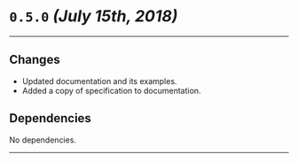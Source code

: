 <!-- License: see LICENSE file at root directory of `master` branch -->

# `0.5.0` _(July 15th, 2018)_

---

## Changes

- Updated documentation and its examples.
- Added a copy of specification to documentation.

## Dependencies

No dependencies.

---
